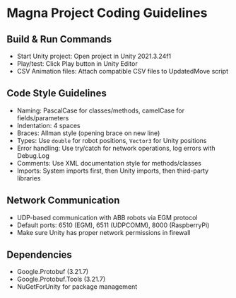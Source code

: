 # Magna Project Coding Guidelines

## Build & Run Commands
- Start Unity project: Open project in Unity 2021.3.24f1
- Play/test: Click Play button in Unity Editor
- CSV Animation files: Attach compatible CSV files to UpdatedMove script

## Code Style Guidelines
- Naming: PascalCase for classes/methods, camelCase for fields/parameters
- Indentation: 4 spaces
- Braces: Allman style (opening brace on new line)
- Types: Use `double` for robot positions, `Vector3` for Unity positions
- Error handling: Use try/catch for network operations, log errors with Debug.Log
- Comments: Use XML documentation style for methods/classes
- Imports: System imports first, then Unity imports, then third-party libraries

## Network Communication
- UDP-based communication with ABB robots via EGM protocol
- Default ports: 6510 (EGM), 6511 (UDPCOMM), 8000 (RaspberryPi)
- Make sure Unity has proper network permissions in firewall

## Dependencies
- Google.Protobuf (3.21.7)
- Google.Protobuf.Tools (3.21.7)
- NuGetForUnity for package management